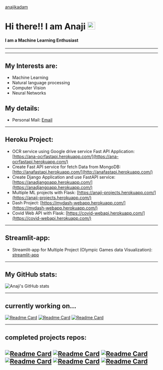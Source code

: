<!-- ![anajikadam](https://anajikadam.github.io/) -->
<a href="https://anajikadam.github.io/" target="_blank">anajikadam</a>


# Hi there!! I am Anaji <img src="https://media.giphy.com/media/hvRJCLFzcasrR4ia7z/giphy.gif" width="25px">

#### I am a Machine Learning Enthusiast

-----

<!-- ![](https://visitor-badge.glitch.me/badge?page_id=anajikadam.anajikadam) -->

------
## My Interests are:

- Machine Learning
- Natural language processing
- Computer Vision
- Neural Networks

## My details:

- Personal Mail: [Email](https://mail.google.com/mail/u/0/?view=cm&fs=1&tf=1&source=mailto&to=anajikadam23@gmail.com)
----
## Heroku Project:

- OCR service using Google drive service Fast API Application: [https://ana-ocrfastapi.herokuapp.com/](https://ana-ocrfastapi.herokuapp.com/)
- Create Fast API service for fetch Data from MongoDB: [http://anafastapi.herokuapp.com/](http://anafastapi.herokuapp.com/)
- Create Django Application and use FastAPI service: [https://anadjangoapp.herokuapp.com/](https://anadjangoapp.herokuapp.com/)
- Multiple ML projects with Flask: [https://anaji-projects.herokuapp.com/](https://anaji-projects.herokuapp.com/)
- Dash Project: [https://mydash-webapp.herokuapp.com/](https://mydash-webapp.herokuapp.com/)
- Covid Web API with Flask: [https://covid-webapi.herokuapp.com/](https://covid-webapi.herokuapp.com/)
-----
## Streamlit-app:

- Streamlit-app for Multiple Project (Olympic Games data Visualization): [streamlit-app](https://share.streamlit.io/anajikadam/streamlit-app/main/app.py)

-----
## My GitHub stats:
![Anaji's GitHub stats](https://github-readme-stats.vercel.app/api?username=anajikadam&show_icons=true&theme=radical&hide=contribs)

-----
## currently working on...
[![Readme Card](https://github-readme-stats.vercel.app/api/pin/?username=anajikadam&repo=OCR-Pro-Google-Service)](https://github.com/anajikadam/OCR-Pro-Google-Service)
[![Readme Card](https://github-readme-stats.vercel.app/api/pin/?username=anajikadam&repo=Resume-Classifier)](https://github.com/anajikadam/Resume-Classifier)
[![Readme Card](https://github-readme-stats.vercel.app/api/pin/?username=anajikadam&repo=NLP)](https://github.com/anajikadam/NLP)

-----
## completed projects repos:
[![Readme Card](https://github-readme-stats.vercel.app/api/pin/?username=anajikadam&repo=Web_API)](https://github.com/anajikadam/Web_API)
[![Readme Card](https://github-readme-stats.vercel.app/api/pin/?username=anajikadam&repo=Dash_App_Project)](https://github.com/anajikadam/Dash_App_Project)
[![Readme Card](https://github-readme-stats.vercel.app/api/pin/?username=anajikadam&repo=Chatbot)](https://github.com/anajikadam/Chatbot)
[![Readme Card](https://github-readme-stats.vercel.app/api/pin/?username=anajikadam&repo=Image-Classification)](https://github.com/anajikadam/Image-Classification)
[![Readme Card](https://github-readme-stats.vercel.app/api/pin/?username=anajikadam&repo=Flask_Projects)](https://github.com/anajikadam/Flask_Projects)
[![Readme Card](https://github-readme-stats.vercel.app/api/pin/?username=anajikadam&repo=MongoDB)](https://github.com/anajikadam/MongoDB)
-----

